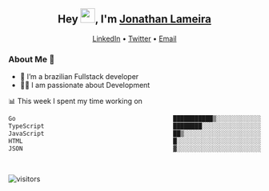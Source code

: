 <h2 align="center">Hey <img src="https://github.com/TheDudeThatCode/TheDudeThatCode/blob/master/Assets/Hi.gif" width="29">, I'm <a href="https://www.linkedin.com/in/jonathanlameira/">Jonathan Lameira</a></h2>
<p align="center">
  <a href="https://www.linkedin.com/in/jonathanlameira/">LinkedIn</a> •
  <a href="https://twitter.com/jlameira">Twitter</a> •
  <a href="mailto:jlameira@gmail.com">Email</a>
</p>

### About Me 🚀
- 🌱  I’m a brazilian Fullstack developer</br>
- 👨‍💻  I am passionate about Development</br>

<!-- ![Jonathan Lameira github stats](https://github-readme-stats.vercel.app/api?username=jlameirameli&show_icons=true&hide_border=true)&nbsp;&nbsp; -->

📊 This week I spent my time working on
<!--START_SECTION:waka-->

```txt
Go                                            ███████████▒░░░░░░░░░░░░░   45.96 %
TypeScript                                    ████████░░░░░░░░░░░░░░░░░   32.48 %
JavaScript                                    ██▒░░░░░░░░░░░░░░░░░░░░░░   09.48 %
HTML                                          █░░░░░░░░░░░░░░░░░░░░░░░░   04.43 %
JSON                                          ▓░░░░░░░░░░░░░░░░░░░░░░░░   03.09 %
```

<!--END_SECTION:waka-->

<br />

![visitors](https://visitor-badge.laobi.icu/badge?page_id=jlameira.jlameira)
